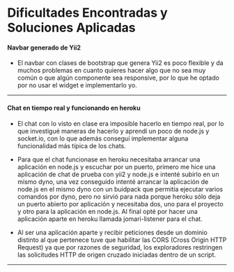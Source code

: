 Dificultades Encontradas y Soluciones Aplicadas
===============================================

#### Navbar generado de Yii2
-   El navbar con clases de bootstrap que genera Yii2 es poco flexible y da
muchos problemas en cuanto quieres hacer algo que no sea muy común o que algún
componente sea responsive, por lo que he optado por no usar el widget e
implementarlo yo.
___

#### Chat en tiempo real y funcionando en heroku
-   El chat con lo visto en clase era imposible hacerlo en tiempo real, por
lo que investigué maneras de hacerlo y aprendí un poco de node.js y socket.io,
con lo que además conseguí implementar alguna funcionalidad más típica de los
chats.

-   Para que el chat funcionase en heroku necesitaba arrancar una aplicación en
node.js y escuchar por un puerto, primero me hice una aplicación de chat de
prueba con yii2 y node.js e intenté subirlo en un mismo dyno, una vez conseguido
intenté arrancar la aplicación de node.js en el mismo dyno con un buidpack
que permitía ejecutar varios comandos por dyno, pero no sirvió para nada porque
heroku sólo deja un puerto abierto por aplicación y necesitaba dos, uno para el
proyecto y otro para la aplicación en node.js. Al final opté por hacer una
aplicación aparte en heroku llamada jomari-listener para el chat.
-   Al ser una aplicación aparte y recibir peticiones desde un dominio distinto
al que pertenece tuve que habilitar las CORS (Cross Origin HTTP Request) ya que
por razones de seguridad, los exploradores restringen las solicitudes HTTP de
origen cruzado iniciadas dentro de un script.
___
